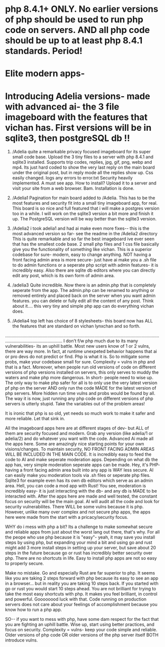 # php 8.4.1+ ONLY. No earlier versions of php should be used to run php code on servers. AND all php code should be up to at least php 8.4.1 standards. Period! 


# Elite modern apps-


  # Introducing Adelia versions- made with advanced ai- the 3 file imageboard with the features that vichan has. First versions will be in sqlite3, then postgreSQL db !! 
1) /Adelia quite a remarkable privacy focused imageboard for its super small code base. Upload the 3 tiny files to a server with php 8.4.1 and sqlite3 installed. Supports trip codes, replies, jpg, gif, png, webp and mp4. Its just hard coded to show the very last reply on the main board under the original post, but in reply mode all the replies show up. Css easily changed. logs any errors to error.txt  Security heavily implemented. A must see app. How to install? Upload it to a server and visit your site from a web browser. Bam. Installation is done. 

2) /Adelia1 Pagination for main board added to /Adelia. This has to be the most features and security fit into a small tiny imageboard app, for real. This board is so nice and full featured that i will make a postgres version too in a while. I will work on the sqlite3 version a bit more and finish it up. The PostgreSQL version will be way better than the sqlite3 version.

3)  /Adelia2  i took adelia1 and had ai make even more fixes-- this is the most advanced version so far- see the readme in the /Adelia2 directory This is quite remarkable and so far the best imageboard ive ever seen that has the smallest code base. 2 small php files and 1 css file basically give you the functionality of something like vichan. This is a superior codebase for sure- modern, easy to change anything. NOT having a front facing admin area is more secure- just have ai make you a .sh file to do admin functions or a seperate php script with admin features- it is incredibly easy. Also there are sqlite db editors where you can directly edit any post, which is its own form of admin area.

4) /adelia3  Quite incredible. Now there is an admin.php that is completely seperate from the app.   The admin.php can be renamed to anything or removed entirely and placed back on the server when you want admin features. you can delete or fully edit all the content of any post. Think about it.... this very tiny and simple php app can do everything vichan does.

5) /Adelia4  top left has choice of 8 stylesheets- this board now has ALL the features that are standard on vichan lynxchan and so forth. 
   


..........................................................................................................................................................................
I don't f/w php much due to its many vulnerabilities- its an uphill battle. Most new users know of 1 or 2 vulns, there are way more. In fact, at runtime unexpeted behavior happens that ai or pro devs do not predict or find. Php is what it is. So to mitigate some probs, make your codebase small for sure. Complexity = vulns in php and that is a fact. Moreover, when people run old versions of code on different versions of php versions installed on servers, this only serves to muddy the waters and make php more dangerous. In short- people need to wise up. The only way to make php safer for all is to only use the very latest version pf php on the server  AND only run the code MADE for the latest version of php servers. More hidden run time vulns and probs would be found by all. The way it is now, just running any php code on different versions of php servers is utterly stupid. Take the variables out of the problem areas! 

It is ironic that php is so old, yet needs so much work to make it safer and more reliable. Let that sink in. 

All the imageboard apps here are at different stages of dev- but ALL of them are security focused and modern. Grab any version (like adelia/1 or adelia/2) and do whatever you want with the code. Advanced Ai made all the apps here. Some are amazingly nice starting points for your own visions/changes. To maintain security, NO FRONT FACING ADMIN AREAS WILL BE INCLUDED IN THE MAIN CODE. It is incredibly easy to feed the code to AI and make seperate moderation apps. Depending on what db the app has, very simple moderation seperate apps can be made.  Hey, it's PHP- having a front facing admin area built into any app is WAY less secure. AI can easily make you moderation tools via .sh files or seperate php files. Sqlite3 for example even has its own db editors which serve as an admin area. Hell, you can code a mod app with Rust! You see, moderation is incredibly easy- it is just interacting with the db- and any db is MADE to be interacted with. After the apps here are made and well tested, the constant focus on security will be the main goal. AI will audit all the code and look for security vulnerabilites. There WILL be some vulns because it is php. However, unlike many over complex and not secure php apps, the apps here were made from the start with a pricacy/security focus. 

WHY do i mess with php a bit? Its a challenge to make somewhat secure and reliable apps from just about the worst lang out there, that's why. For all the peope who use php because it is "easy"- yeah, it may save you install steps by using php, but expanding your mind a bit and using go and rust might add 3 more install steps in setting up your server, but save about 20 steps in the future because go or rust has incredibly better security over php. There are no shortcuts in life. Easy to install php apps are not so easy to properly secure. 

Make no mistake. Go and especially Rust are far superior to php. It seems like you are taking 2 steps forward with php because its easy to see an app in a browser... but in reality you are taking 10 steps back. If you started with go or rust you would start 10 steps ahead. You are not brilliant for trying to take the most easy shortcuts with php. It makes you feel brilliant, in control and powerful. Goooooood luck with that. Code running on production servers does not care about your feelings of accomplishment because you know how to run a php app. 

SO-- if you want to mess with php, have some dam respect for the fact that you are fighting an uphill battle. Wise up, start using better practices, and focus on security. Complexity = vulns- keep your code simple and reliable.  Older versions of php code OR older versions of the php server itself BOTH introduce vulns. 
